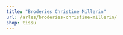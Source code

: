 ```yaml
---
title: "Broderies Christine Millerin"
url: /arles/broderies-christine-millerin/
shop: tissu
---
```

